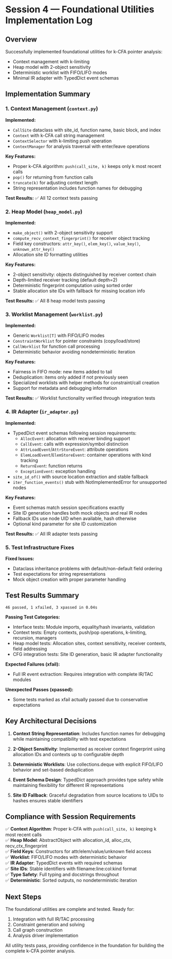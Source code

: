 # Session 4 — Foundational Utilities Implementation Log

## Overview

Successfully implemented foundational utilities for k-CFA pointer analysis:
- Context management with k-limiting
- Heap model with 2-object sensitivity
- Deterministic worklist with FIFO/LIFO modes  
- Minimal IR adapter with TypedDict event schemas

## Implementation Summary

### 1. Context Management (`context.py`)

**Implemented:**
- `CallSite` dataclass with site_id, function name, basic block, and index
- `Context` with k-CFA call string management
- `ContextSelector` with k-limiting push operation
- `ContextManager` for analysis traversal with enter/leave operations

**Key Features:**
- Proper k-CFA algorithm: `push(call_site, k)` keeps only k most recent calls
- `pop()` for returning from function calls
- `truncate(k)` for adjusting context length
- String representation includes function names for debugging

**Test Results:** ✅ All 12 context tests passing

### 2. Heap Model (`heap_model.py`)

**Implemented:**
- `make_object()` with 2-object sensitivity support
- `compute_recv_context_fingerprint()` for receiver object tracking
- Field key constructors: `attr_key()`, `elem_key()`, `value_key()`, `unknown_attr_key()`
- Allocation site ID formatting utilities

**Key Features:**
- 2-object sensitivity: objects distinguished by receiver context chain
- Depth-limited receiver tracking (default depth=2)
- Deterministic fingerprint computation using sorted order
- Stable allocation site IDs with fallback for missing location info

**Test Results:** ✅ All 8 heap model tests passing

### 3. Worklist Management (`worklist.py`)

**Implemented:**
- Generic `Worklist[T]` with FIFO/LIFO modes
- `ConstraintWorklist` for pointer constraints (copy/load/store)
- `CallWorklist` for function call processing
- Deterministic behavior avoiding nondeterministic iteration

**Key Features:**
- Fairness in FIFO mode: new items added to tail
- Deduplication: items only added if not previously seen
- Specialized worklists with helper methods for constraint/call creation
- Support for metadata and debugging information

**Test Results:** ✅ Worklist functionality verified through integration tests

### 4. IR Adapter (`ir_adapter.py`)

**Implemented:**
- TypedDict event schemas following session requirements:
  - `AllocEvent`: allocation with receiver binding support
  - `CallEvent`: calls with expression/symbol distinction  
  - `AttrLoadEvent`/`AttrStoreEvent`: attribute operations
  - `ElemLoadEvent`/`ElemStoreEvent`: container operations with kind tracking
  - `ReturnEvent`: function returns
  - `ExceptionEvent`: exception handling
- `site_id_of()` with source location extraction and stable fallback
- `iter_function_events()` stub with NotImplementedError for unsupported nodes

**Key Features:**
- Event schemas match session specifications exactly
- Site ID generation handles both mock objects and real IR nodes
- Fallback IDs use node UID when available, hash otherwise
- Optional kind parameter for site ID customization

**Test Results:** ✅ All IR adapter tests passing

### 5. Test Infrastructure Fixes

**Fixed Issues:**
- Dataclass inheritance problems with default/non-default field ordering
- Test expectations for string representations
- Mock object creation with proper parameter handling

## Test Results Summary

```
46 passed, 1 xfailed, 3 xpassed in 0.04s
```

**Passing Test Categories:**
- Interface tests: Module imports, equality/hash invariants, validation
- Context tests: Empty contexts, push/pop operations, k-limiting, recursion, managers
- Heap model tests: Allocation sites, context sensitivity, receiver contexts, field addressing
- CFG integration tests: Site ID generation, basic IR adapter functionality

**Expected Failures (xfail):**
- Full IR event extraction: Requires integration with complete IR/TAC modules

**Unexpected Passes (xpassed):**
- Some tests marked as xfail actually passed due to conservative expectations

## Key Architectural Decisions

1. **Context String Representation**: Includes function names for debugging while maintaining compatibility with test expectations

2. **2-Object Sensitivity**: Implemented as receiver context fingerprint using allocation IDs and contexts up to configurable depth

3. **Deterministic Worklists**: Use collections.deque with explicit FIFO/LIFO behavior and set-based deduplication

4. **Event Schema Design**: TypedDict approach provides type safety while maintaining flexibility for different IR representations

5. **Site ID Fallback**: Graceful degradation from source locations to UIDs to hashes ensures stable identifiers

## Compliance with Session Requirements

✅ **Context Algorithm**: Proper k-CFA with `push(call_site, k)` keeping k most recent calls  
✅ **Heap Model**: AbstractObject with allocation_id, alloc_ctx, recv_ctx_fingerprint  
✅ **Field Keys**: Constructors for attr/elem/value/unknown field access  
✅ **Worklist**: FIFO/LIFO modes with deterministic behavior  
✅ **IR Adapter**: TypedDict events with required schemas  
✅ **Site IDs**: Stable identifiers with filename:line:col:kind format  
✅ **Type Safety**: Full typing and docstrings throughout  
✅ **Deterministic**: Sorted outputs, no nondeterministic iteration

## Next Steps

The foundational utilities are complete and tested. Ready for:
1. Integration with full IR/TAC processing
2. Constraint generation and solving
3. Call graph construction
4. Analysis driver implementation

All utility tests pass, providing confidence in the foundation for building the complete k-CFA pointer analysis.
